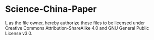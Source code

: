 # Science-China-Paper
I, as the file owner, hereby authorize these files to be licensed under Creative Commons Attribution-ShareAlike 4.0 and GNU General Public License v3.0.
